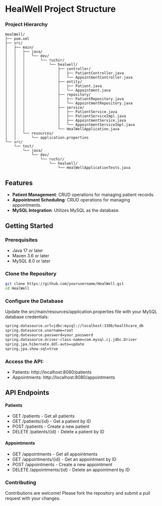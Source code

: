 # HealWell Project Structure

### Project Hierarchy

```plaintext
HealWell/
├── pom.xml
├── src/
│   ├── main/
│   │   ├── java/
│   │   │   └── dev/
│   │   │       └── ruchir/
│   │   │           └── healwell/
│   │   │               ├── controller/
│   │   │               │   ├── PatientController.java
│   │   │               │   └── AppointmentController.java
│   │   │               ├── entity/
│   │   │               │   ├── Patient.java
│   │   │               │   └── Appointment.java
│   │   │               ├── repository/
│   │   │               │   ├── PatientRepository.java
│   │   │               │   └── AppointmentRepository.java
│   │   │               ├── service/
│   │   │               │   ├── PatientService.java
│   │   │               │   ├── PatientServiceImpl.java
│   │   │               │   ├── AppointmentService.java
│   │   │               │   └── AppointmentServiceImpl.java
│   │   │               └── HealWellApplication.java
│   │   └── resources/
│   │       └── application.properties
└── src/
    └── test/
        └── java/
            └── dev/
                └── ruchir/
                    └── healwell/
                        └── HealWellApplicationTests.java
```

## Features

- **Patient Management**: CRUD operations for managing patient records.
- **Appointment Scheduling**: CRUD operations for managing appointments.
- **MySQL Integration**: Utilizes MySQL as the database.

## Getting Started

### Prerequisites

- Java 17 or later
- Maven 3.6 or later
- MySQL 8.0 or later

### Clone the Repository

```bash
git clone https://github.com/yourusername/HealWell.git
cd HealWell
```
### Configure the Database
Update the src/main/resources/application.properties file with your MySQL database credentials:

```bash
spring.datasource.url=jdbc:mysql://localhost:3306/healthcare_db
spring.datasource.username=root
spring.datasource.password=your_password
spring.datasource.driver-class-name=com.mysql.cj.jdbc.Driver
spring.jpa.hibernate.ddl-auto=update
spring.jpa.show-sql=true
```

### Access the API:
- Patients: http://localhost:8080/patients
- Appointments: http://localhost:8080/appointments

## API Endpoints

#### Patients
- GET /patients - Get all patients
- GET /patients/{id} - Get a patient by ID
- POST /patients - Create a new patient
- DELETE /patients/{id} - Delete a patient by ID
  
#### Appointments
- GET /appointments - Get all appointments
- GET /appointments/{id} - Get an appointment by ID
- POST /appointments - Create a new appointment
- DELETE /appointments/{id} - Delete an appointment by ID

###  Contributing
Contributions are welcome! Please fork the repository and submit a pull request with your changes.
